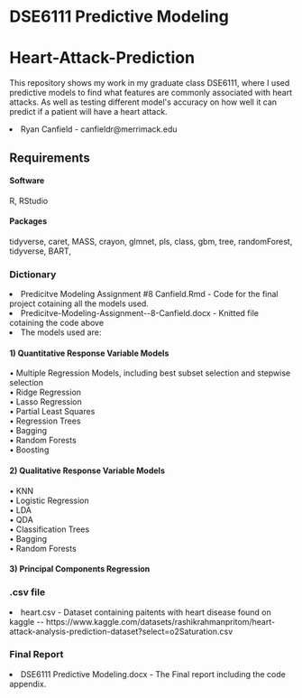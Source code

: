 # DSE6111 Predictive Modeling
# Heart-Attack-Prediction
This repository shows my work in my graduate class DSE6111, where I used predictive models to find what features are commonly associated with heart attacks. As well as testing different model's accuracy on how well it can predict if a patient will have a heart attack. 
<li>Ryan Canfield - canfieldr@merrimack.edu
  
## Requirements
#### Software
R, RStudio

#### Packages
tidyverse, caret, MASS, crayon, glmnet, pls, class, gbm, tree, randomForest, tidyverse, BART,

### Dictionary
<li>Predicitve Modeling Assignment #8 Canfield.Rmd - Code for the final project cotaining all the models used. 
<li>Predicitve-Modeling-Assignment--8-Canfield.docx - Knitted file cotaining the code above 
<li>The models used are:
  
#### 1) Quantitative Response Variable Models
  • Multiple Regression Models, including best subset selection and stepwise selection <br/>
  • Ridge Regression <br/>
  • Lasso Regression <br/>
  • Partial Least Squares <br/>
  • Regression Trees <br/>
  • Bagging <br/>
  • Random Forests <br/>
  • Boosting <br/>
  
#### 2) Qualitative Response Variable Models
  • KNN <br/>
  • Logistic Regression <br/>
  • LDA <br/>
  • QDA <br/>
  • Classification Trees <br/>
  • Bagging <br/>
  • Random Forests <br/>
#### 3) Principal Components Regression
  
### .csv file
<li>heart.csv - Dataset containing paitents with heart disease found on kaggle -- https://www.kaggle.com/datasets/rashikrahmanpritom/heart-attack-analysis-prediction-dataset?select=o2Saturation.csv 

### Final Report
<li>DSE6111 Predictive Modeling.docx - The Final report including the  code appendix.
